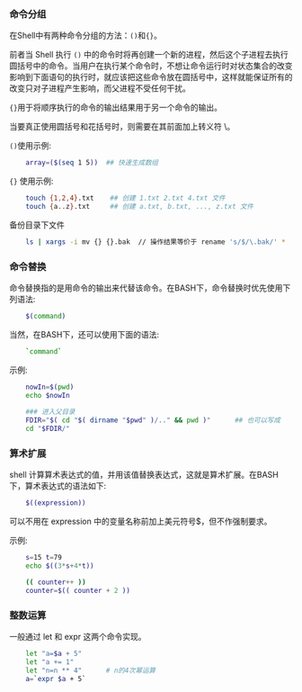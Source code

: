 

### 命令分组

在Shell中有两种命令分组的方法：`()`和`{}`。

前者当 Shell 执行 `()` 中的命令时将再创建一个新的进程，然后这个子进程去执行圆括号中的命令。当用户在执行某个命令时，不想让命令运行时对状态集合的改变影响到下面语句的执行时，就应该把这些命令放在圆括号中，这样就能保证所有的改变只对子进程产生影响，而父进程不受任何干扰。

`{}`用于将顺序执行的命令的输出结果用于另一个命令的输出。

当要真正使用圆括号和花括号时，则需要在其前面加上转义符 \。

`()`使用示例:
```sh
    array=($(seq 1 5))  ## 快速生成数组
```

`{}` 使用示例:
```sh
    touch {1,2,4}.txt    ## 创建 1.txt 2.txt 4.txt 文件
    touch {a..z}.txt     ## 创建 a.txt, b.txt, ..., z.txt 文件
```
备份目录下文件
```sh
    ls | xargs -i mv {} {}.bak  // 操作结果等价于 rename 's/$/\.bak/' *
```


### 命令替换

命令替换指的是用命令的输出来代替该命令。在BASH下，命令替换时优先使用下列语法:
```sh
    $(command)
```

当然，在BASH下，还可以使用下面的语法:
```sh
    `command`
```
示例:
```sh
    nowIn=$(pwd)
    echo $nowIn
    
    ### 进入父目录
    FDIR="$( cd "$( dirname "$pwd" )/.." && pwd )"      ## 也可以写成    FDIR="$(dirname $PWD)"
    cd "$FDIR/"
```


### 算术扩展

shell 计算算术表达式的值，并用该值替换表达式，这就是算术扩展。在BASH下，算术表达式的语法如下:
```sh
    $((expression))
```
可以不用在 expression 中的变量名称前加上美元符号$，但不作强制要求。

示例:
```sh
    s=15 t=79
    echo $((3*s+4*t))

    (( counter++ ))
    counter=$(( counter + 2 ))
```


### 整数运算

一般通过 let 和 expr 这两个命令实现。
```sh
    let "a=$a + 5"
    let "a += 1"
    let "n=n ** 4"      # n的4次幂运算
    a=`expr $a + 5`
```
